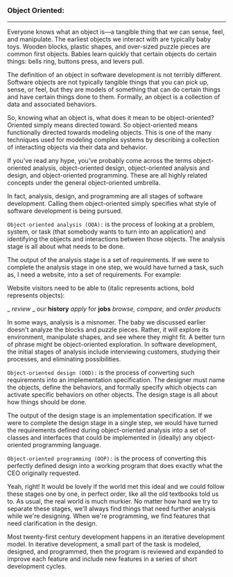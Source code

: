 ### Object Oriented:

----
Everyone knows what an object is—a tangible thing that we can sense, feel, and manipulate. The earliest objects we interact with are typically baby toys. Wooden blocks, plastic shapes, and over-sized puzzle pieces are common first objects. Babies learn quickly that certain objects do certain things: bells ring, buttons press, and levers pull.

The definition of an object in software development is not terribly different. Software objects are not typically tangible things that you can pick up, sense, or feel, but they are models of something that can do certain things and have certain things done to them. Formally, an object is a collection of data and associated behaviors.

So, knowing what an object is, what does it mean to be object-oriented? Oriented simply means directed toward. So object-oriented means functionally directed towards modeling objects. This is one of the many techniques used for modeling complex systems by describing a collection of interacting objects via their data and behavior.

If you've read any hype, you've probably come across the terms object-oriented analysis, object-oriented design, object-oriented analysis and design, and object-oriented programming. These are all highly related concepts under the general object-oriented umbrella.

In fact, analysis, design, and programming are all stages of software development. Calling them object-oriented simply specifies what style of software development is being pursued.

``Object-oriented analysis (OOA):`` is the process of looking at a problem, system, or task (that somebody wants to turn into an application) and identifying the objects and interactions between those objects. The analysis stage is all about what needs to be done.

The output of the analysis stage is a set of requirements. If we were to complete the analysis stage in one step, we would have turned a task, such as, I need a website, into a set of requirements. For example:

Website visitors need to be able to (italic represents actions, bold represents objects):

_ _review_ _ our **history**
*apply* for **jobs**
*browse, compare,* and *order products*

In some ways, analysis is a misnomer. The baby we discussed earlier doesn't analyze the blocks and puzzle pieces. Rather, it will explore its environment, manipulate shapes, and see where they might fit. A better turn of phrase might be object-oriented exploration. In software development, the initial stages of analysis include interviewing customers, studying their processes, and eliminating possibilities.

``Object-oriented design (OOD):`` is the process of converting such requirements into an implementation specification. The designer must name the objects, define the behaviors, and formally specify which objects can activate specific behaviors on other objects. The design stage is all about how things should be done.

The output of the design stage is an implementation specification. If we were to complete the design stage in a single step, we would have turned the requirements defined during object-oriented analysis into a set of classes and interfaces that could be implemented in (ideally) any object-oriented programming language.

``Object-oriented programming (OOP):`` is the process of converting this perfectly defined design into a working program that does exactly what the CEO originally requested.

Yeah, right! It would be lovely if the world met this ideal and we could follow these stages one by one, in perfect order, like all the old textbooks told us to. As usual, the real world is much murkier. No matter how hard we try to separate these stages, we'll always find things that need further analysis while we're designing. When we're programming, we find features that need clarification in the design.

Most twenty-first century development happens in an iterative development model. In iterative development, a small part of the task is modeled, designed, and programmed, then the program is reviewed and expanded to improve each feature and include new features in a series of short development cycles.
